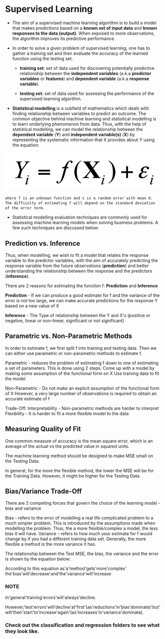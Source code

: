 # Supervised Learning

* The aim of a supervised machine learning algorithm is to build a model that makes predictions based on a **known set of input data** and **known responses to the data (output)**. When exposed to more observations, the algorithm improves its predictive performance.

* In order to solve a given problem of supervised learning, one has to gather a training set and then evaluate the accuracy of the learned function using the testing set. 

	* **training set**: set of data used for discovering potentially predictive relationship between the **independent variables** (a.k.a **predictor variables** or **features**) and **dependent variable** (a.k.a **response variable**).

	* **testing set**: set of data used for assessing the performance of the supervised learning algorithm. 

* **Statistical modelling** is a subfield of mathematics which deals with finding relationship between variables to predict an outcome. The common objective behind machine learning and statistical modelling is to learn underlying phenomenon from data. Thus, with the help of statistical modelling, we can model the relationship between the **dependent variable** (**Y**) and **independent  variable(s)** (**X**) by representing the systematic information that X provides about Y using the equation:

![model_equation](./images/model_eq.png)

	where f is an unknown function and ε is a random error with mean 0. 
	The difficulty of estimating f will depend on the standard deviation of the error term. 


* Statistical modelling evaluation techniques are commonly used for assessing machine learning models when solving business problems. A few such techniques are discussed below: 

## Prediction vs. Inference

Thus, when modelling, we wish to fit a model that relates the response variable to the predictor variables, with the aim of accurately predicting the response variable from the future observations (**prediction**) and better understanding the relationship between the response and the predictors (**inference**).

There are 2 reasons for estimating the function f: **Prediction** and **Inference**

**Prediction** - If we can produce a good estimate for f and the variance of the error is not too large, we can make accurate predictions for the response Y based on a new value of X

**Inference** - The Type of relationship between the Y and X's (positive or negative, linear or non-linear, significant or not significant)


## Parametric vs. Non-Parametric Methods

In order to estimate f, we first split f into training and testing data. 
Then we can either use parametric or non-parametric methods to estimate f.

Parametric - reduces the problem of estimating f down to one of estimating a set of parameters. This is done using 2 steps:
Come up with a model by making some assumption of the functional form on X
Use training data to fit the model

Non-Parametric - Do not make an explicit assumption of the functional form of X
However, a very large number of observations is required to obtain an accurate estimate of f

Trade-Off:
Interpretability - Non-parametric methods are harder to interpret
Flexibility - It is harder to fit a more flexible model to the data

## Measuring Quality of Fit

One common measure of accuracy is the mean square error, which is an average of the actual vs the predicted value in squared units.

The machine learning method should be designed to make MSE small on the Testing Data.

In general, for the more the flexible method, the lower the MSE will be for the Training Data. However, it might be higher for the Testing Data. 

## Bias/Variance Trade-Off

There are 2 competing forces that govern the choice of the learning model - bias and variance

Bias - refers to the error of modelling a real life complicated problem to a much simpler problem. This is introduced by the assumptions made when modelling the problem. Thus, the a more flexible/complex a model, the less bias it will have.
Variance -  refers to how much your estimate for f would change by if you had a different training data set. Generally, the more flexible a method is the more variance it has.

The relationship between the Test MSE, the bias, the variance and the error is shown by the equation below:

According to this equation as'a'method'gets'more'complex' the'bias'will'decrease'and'the'variance'will'increase

### NOTE

In'general'training'errors'will'always'decline.

However,'test'errors'will'decline'at'first'(as'reductions'in'bias'dominate)'but'will'then'start'to'increase'again'(as'increases'in'variance'dominate).


### Check out the classification and regression folders to see what they look like. 